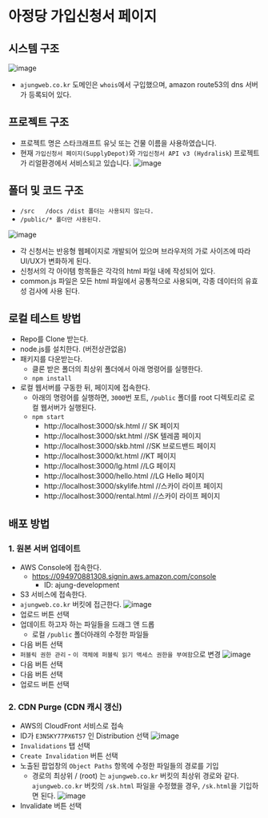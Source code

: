 # 아정당 가입신청서 페이지

## 시스템 구조
![image](https://user-images.githubusercontent.com/5215827/78162328-abca8180-7481-11ea-9c8f-d29b4002f7a4.png)
  - ```ajungweb.co.kr``` 도메인은 ```whois```에서 구입했으며, amazon route53의 dns 서버가 등록되어 있다.

## 프로젝트 구조
 - 프로젝트 명은 스타크래프트 유닛 또는 건물 이름을 사용하였습니다.
 - 현재 ```가입신청서 페이지(SupplyDepot)```와 ```가입신청서 API v3 (Hydralisk```) 프로젝트가 리얼환경에서 서비스되고 있습니다.
![image](https://user-images.githubusercontent.com/5215827/78163990-0f55ae80-7484-11ea-8223-3c115c0597fb.png)


## 폴더 및 코드 구조
  - ```/src   /docs /dist 폴더는 사용되지 않는다.```
  - ```/public/* 폴더만 사용된다.```
  
![image](https://user-images.githubusercontent.com/5215827/78158196-e6312000-747b-11ea-943a-08b211e715a9.png)
  - 각 신청서는 반응형 웹페이지로 개발되어 있으며 브라우저의 가로 사이즈에 따라 UI/UX가 변화하게 된다.
  - 신청서의 각 아이템 항목들은 각각의 html 파일 내에 작성되어 있다.
  - common.js 파일은 모든 html 파일에서 공통적으로 사용되며, 각종 데이터의 유효성 검사에 사용 
된다.

## 로컬 테스트 방법
  - Repo를 Clone 받는다.
  - node.js를 설치한다. (버전상관없음)
  - 패키지를 다운받는다.
    - 클론 받은 폴더의 최상위 폴더에서 아래 명령어를 실행한다.
    - ```npm install```
  - 로컬 웹서버를 구동한 뒤, 페이지에 접속한다.
    - 아래의 명령어를 실행하면, ```3000```번 포트, ```/public``` 폴더를 root 디렉토리로 로컬 웹서버가 실행된다.
    - ```npm start```
      - http://localhost:3000/sk.html   // SK 페이지
      - http://localhost:3000/skt.html    //SK 텔레콤 페이지
      - http://localhost:3000/skb.html    //SK 브로드밴드 페이지
      - http://localhost:3000/kt.html     //KT 페이지
      - http://localhost:3000/lg.html     //LG 페이지
      - http://localhost:3000/hello.html     //LG Hello 페이지
      - http://localhost:3000/skylife.html    //스카이 라이프 페이지
      - http://localhost:3000/rental.html    //스카이 라이프 페이지

## 배포 방법
### 1. 원본 서버 업데이트
   - AWS Console에 접속한다.
     - https://094970881308.signin.aws.amazon.com/console
         - ID: ajung-development
   - S3 서비스에 접속한다.
   - ```ajungweb.co.kr``` 버킷에 접근한다.
     ![image](https://user-images.githubusercontent.com/5215827/78159569-b125cd00-747d-11ea-80bb-422b86468023.png)
   - 업로드 버튼 선택
   - 업데이트 하고자 하는 파일들을 드래그 앤 드롭
       - 로컬 ```/public``` 폴더아래의 수정한 파일들
   - 다음 버튼 선택
   - ```퍼블릭 권한 관리``` - ```이 객체에 퍼블릭 읽기 액세스 권한을 부여함```으로 변경
     ![image](https://user-images.githubusercontent.com/5215827/78159997-4cb73d80-747e-11ea-8cf3-a36199cd4a78.png)
  - 다음 버튼 선택
  - 다음 버튼 선택
  - 업로드 버튼 선택

### 2. CDN Purge (CDN 캐시 갱신)
   - AWS의 CloudFront 서비스로 접속
   - ID가 ```E3N5KY77PX6T57```  인 Distribution 선택 
     ![image](https://user-images.githubusercontent.com/5215827/78160341-c18a7780-747e-11ea-9b89-d7418bd0c6c5.png)
   - ```Invalidations``` 탭 선택
   - ```Create Invalidation``` 버튼 선택
   - 노출된 팝업창의 ```Object Paths``` 항목에 수정한 파일들의 경로를 기입
       - 경로의 최상위 / (root) 는 ```ajungweb.co.kr``` 버킷의 최상위 경로와 같다.
           ```ajungweb.co.kr``` 버킷의 ```/sk.html``` 파일을 수정했을 경우, ```/sk.html```을 기입하면 된다.
       ![image](https://user-images.githubusercontent.com/5215827/78160736-542b1680-747f-11ea-8926-01d718ab799a.png)
   - Invalidate 버튼 선택



